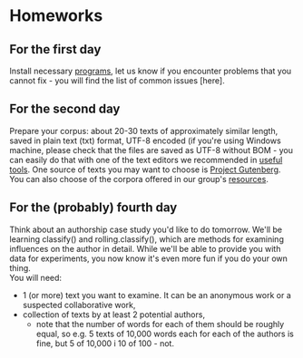 # Homeworks
## For the first day
Install necessary [programs](https://github.com/JoannaBy/DHSI2019-Stylometry/blob/master/installations.md), let us know if you encounter problems that you cannot fix - you will find the list of common issues [here]. 

## For the second day
Prepare your corpus: about 20-30 texts of approximately similar length, saved in plain text (txt) format, UTF-8 encoded (if you're using Windows machine, please check that the files are saved as UTF-8 without BOM - you can easily do that with one of the text editors we recommended in [useful tools](https://github.com/JoannaBy/DHSI2019-Stylometry/blob/master/before_the_course/useful_tools.md). One source of texts you may want to choose is [Project Gutenberg](http://www.gutenberg.org/). You can also choose of the corpora offered in our group's [resources](https://computationalstylistics.github.io/resources/).

## For the (probably) fourth day
Think about an authorship case study you'd like to do tomorrow. We'll be learning classify() and rolling.classify(), which are methods for examining influences on the author in detail. While we'll be able to provide you with data for experiments, you now know it's even more fun if you do your own thing.  
You will need:  
* 1 (or more) text you want to examine. It can be an anonymous work or a suspected collaborative work,
* collection of texts by at least 2 potential authors,
  * note that the number of words for each of them should be roughly equal, so e.g. 5 texts of 10,000 words each for each of the authors is fine, but 5 of 10,000 i 10 of 100 - not.
